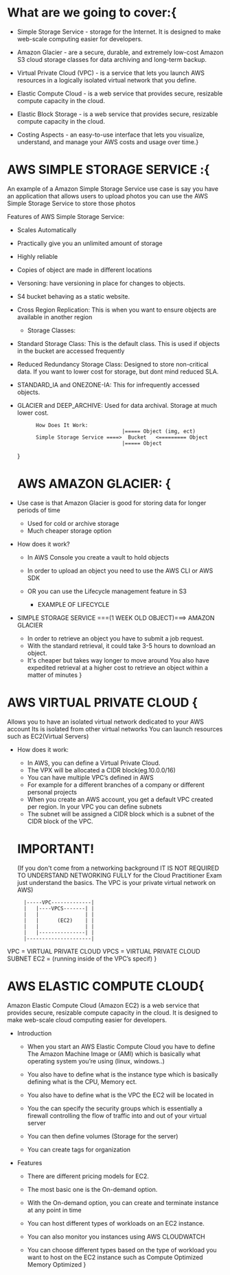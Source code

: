 # What are we going to cover:{

* Simple Storage Service - storage for the Internet. It is designed to make web-scale computing easier for developers.

* Amazon Glacier - are a secure, durable, and extremely low-cost Amazon S3 cloud storage classes for data archiving and long-term backup.

* Virtual Private Cloud (VPC) -  is a service that lets you launch AWS resources in a logically isolated virtual network that you define.

* Elastic Compute Cloud - is a web service that provides secure, resizable compute capacity in the cloud.

* Elastic Block Storage - is a web service that provides secure, resizable compute capacity in the cloud.

* Costing Aspects - an easy-to-use interface that lets you visualize, understand, and manage your AWS costs and usage over time.}


# AWS SIMPLE STORAGE SERVICE :{

An example of a Amazon Simple Storage Service use case is say you have an application that allows users to upload photos you can use the AWS Simple Storage Service to store those photos
	
Features of AWS Simple Storage Service:

- Scales Automatically 
- Practically give you an unlimited amount of storage
- Highly reliable
- Copies of object are made in different locations
- Versoning:  have versioning in place for changes to objects.
- S4 bucket behaving as a static website.
- Cross Region Replication: This is when you want to ensure objects are available in another region

	* Storage Classes:

* Standard Storage Class: This is the  default class. This is used if objects in the bucket are accessed frequently

* Reduced Redundancy Storage Class: Designed to store non-critical data. If you want to lower cost for storage, but dont mind reduced SLA.

* STANDARD_IA and ONEZONE-IA:  This for infrequently accessed objects.

* GLACIER and DEEP_ARCHIVE: Used for data archival. Storage at much lower cost. 

            How Does It Work:
                                        |===== Object (img, ect)
            Simple Storage Service ====>  Bucket   <========= Object
                                        |===== Object
    }

    # AWS AMAZON GLACIER: {

* Use case is that Amazon Glacier is good for storing data for longer periods of time
    - Used for cold or archive storage 
    - Much cheaper storage option

* How does it work?
    - In AWS Console you create a vault to hold objects
    - In order to upload an object you need to use the AWS CLI or AWS SDK
    - OR you can use the Lifecycle  management feature in S3


		* EXAMPLE OF LIFECYCLE

- SIMPLE STORAGE SERVICE ===(1 WEEK OLD OBJECT)===> AMAZON GLACIER 

    - In order to retrieve an object you have to submit a job request.
    - With the standard retrieval, it could take 3-5 hours to download an object.
    - It's cheaper but takes way longer to move around
You also have expedited retrieval at a higher cost to retrieve an object within a matter of minutes
} 


# AWS VIRTUAL PRIVATE CLOUD {

Allows you to have an isolated virtual network dedicated to your AWS account
Its is isolated from other virtual networks
You can launch resources such as EC2(Virtual Servers)

* How does it work:
    - In AWS, you can define a Virtual Private Cloud.
    - The VPX will be allocated a CIDR block(eg.10.0.0/16)
    - You can have multiple VPC’s defined in AWS
    - For example for a different branches of a company or different personal projects
    - When you create an AWS account, you get a default VPC created per region.
    In your VPC you can define subnets
    - The subnet will be assigned a CIDR block which is a subnet of the CIDR block of the VPC.

    # IMPORTANT!                     
    (If you don't come from a networking background IT IS NOT REQUIRED TO UNDERSTAND NETWORKING FULLY for the Cloud Practitioner Exam just understand the basics. The VPC is your private virtual network on AWS)

		|-----VPC-------------|
		|	|----VPCS-------| |
		|	|               | |
		|	|      (EC2)    | | 
		|	|               | |
		|	|---------------| |
        |---------------------|

VPC = VIRTUAL PRIVATE CLOUD
VPCS = VIRTUAL PRIVATE CLOUD SUBNET
EC2 =  (running inside of the VPC’s specif)
}

# AWS ELASTIC COMPUTE CLOUD{

Amazon Elastic Compute Cloud (Amazon EC2) is a web service that provides secure, resizable compute capacity in the cloud. It is designed to make web-scale cloud computing easier for developers.
	

* Introduction
	
    - When you start an AWS Elastic Compute Cloud you have to define The Amazon Machine Image or (AMI) which is basically what operating system you’re using (linux, windows..)

    - You also have to define what is the instance type which is basically defining what is the CPU, Memory ect.

    - You also have to define what is the VPC the EC2 will be located in

    - You the can specify the security groups which is essentially a firewall controlling the flow of traffic into and out of your virtual server

    - You can then define volumes (Storage for the server)

    - You can create tags for organization

* Features

    - There are different pricing models for EC2.

    - The most basic one is the On-demand option. 

    - With the On-demand option, you can create and terminate instance at any point in time

    - You can host different types of workloads on an EC2 instance.

    - You can also monitor you instances using AWS CLOUDWATCH

    - You can choose different types based on the type of workload you want to host on the EC2 instance such as Compute Optimized Memory Optimized
}
